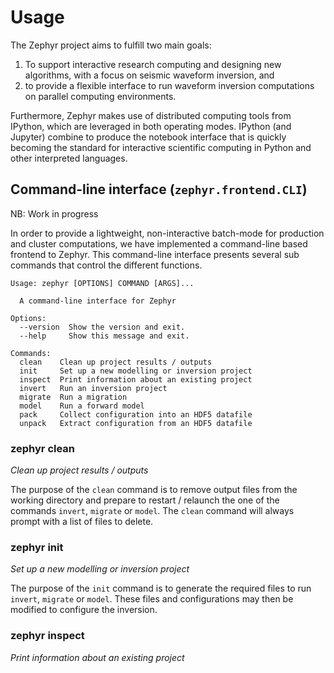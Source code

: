 # Usage

The Zephyr project aims to fulfill two main goals:

1. To support interactive research computing and designing new algorithms, with a focus on seismic waveform inversion, and
2. to provide a flexible interface to run waveform inversion computations on parallel computing environments.

Furthermore, Zephyr makes use of distributed computing tools from IPython, which are leveraged in both operating modes. IPython (and Jupyter) combine to produce the notebook interface that is quickly becoming the standard for interactive scientific computing in Python and other interpreted languages.

## Command-line interface (`zephyr.frontend.CLI`)

NB: Work in progress

In order to provide a lightweight, non-interactive batch-mode for production and cluster computations, we have implemented a command-line based frontend to Zephyr. This command-line interface presents several sub commands that control the different functions.

```
Usage: zephyr [OPTIONS] COMMAND [ARGS]...

  A command-line interface for Zephyr

Options:
  --version  Show the version and exit.
  --help     Show this message and exit.

Commands:
  clean    Clean up project results / outputs
  init     Set up a new modelling or inversion project
  inspect  Print information about an existing project
  invert   Run an inversion project
  migrate  Run a migration
  model    Run a forward model
  pack     Collect configuration into an HDF5 datafile
  unpack   Extract configuration from an HDF5 datafile
```

### zephyr clean

*Clean up project results / outputs*

The purpose of the `clean` command is to remove output files from the working directory and prepare to restart / relaunch the one of the commands `invert`, `migrate` or `model`. The `clean` command will always prompt with a list of files to delete.

### zephyr init

*Set up a new modelling or inversion project*

The purpose of the `init` command is to generate the required files to run `invert`, `migrate` or `model`. These files and configurations may then be modified to configure the inversion.

### zephyr inspect

*Print information about an existing project*

